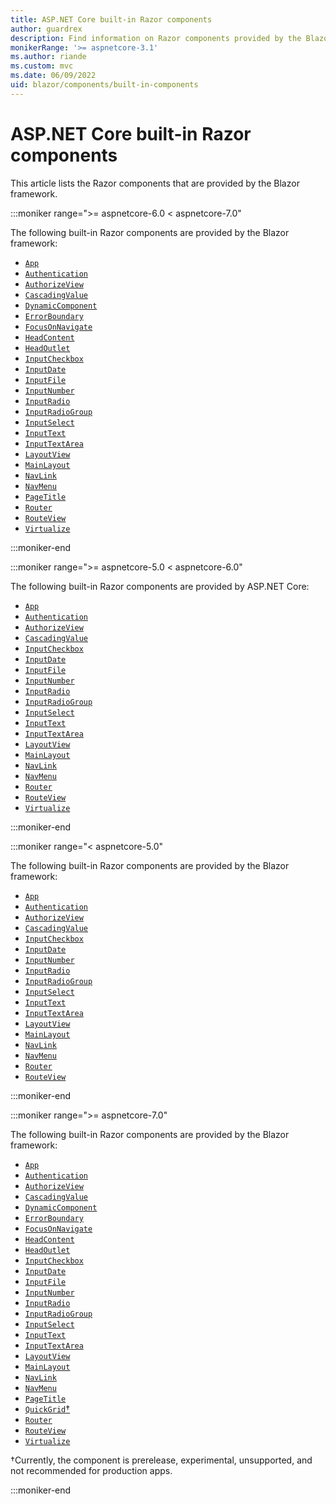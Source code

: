 ```yaml
---
title: ASP.NET Core built-in Razor components
author: guardrex
description: Find information on Razor components provided by the Blazor framework.
monikerRange: '>= aspnetcore-3.1'
ms.author: riande
ms.custom: mvc
ms.date: 06/09/2022
uid: blazor/components/built-in-components
---
```

# ASP.NET Core built-in Razor components

This article lists the Razor components that are provided by the Blazor framework.

:::moniker range=">= aspnetcore-6.0 < aspnetcore-7.0"

The following built-in Razor components are provided by the Blazor framework:

* [`App`](xref:blazor/project-structure)
* [`Authentication`](xref:blazor/security/webassembly/index#authentication-component)
* [`AuthorizeView`](xref:blazor/security/index#authorizeview-component)
* [`CascadingValue`](xref:blazor/components/cascading-values-and-parameters#cascadingvalue-component)
* [`DynamicComponent`](xref:blazor/components/dynamiccomponent)
* [`ErrorBoundary`](xref:blazor/fundamentals/handle-errors#error-boundaries)
* [`FocusOnNavigate`](xref:blazor/fundamentals/routing#focus-an-element-on-navigation)
* [`HeadContent`](xref:blazor/components/control-head-content)
* [`HeadOutlet`](xref:blazor/components/control-head-content)
* [`InputCheckbox`](xref:blazor/forms-and-input-components#built-in-input-components)
* [`InputDate`](xref:blazor/forms-and-input-components#built-in-input-components)
* [`InputFile`](xref:blazor/file-uploads)
* [`InputNumber`](xref:blazor/forms-and-input-components#built-in-input-components)
* [`InputRadio`](xref:blazor/forms-and-input-components#built-in-input-components)
* [`InputRadioGroup`](xref:blazor/forms-and-input-components#built-in-input-components)
* [`InputSelect`](xref:blazor/forms-and-input-components#built-in-input-components)
* [`InputText`](xref:blazor/forms-and-input-components#built-in-input-components)
* [`InputTextArea`](xref:blazor/forms-and-input-components#built-in-input-components)
* [`LayoutView`](xref:blazor/components/layouts#apply-a-layout-to-arbitrary-content-layoutview-component)
* [`MainLayout`](xref:blazor/components/layouts#mainlayout-component)
* [`NavLink`](xref:blazor/fundamentals/routing#navlink-and-navmenu-components)
* [`NavMenu`](xref:blazor/fundamentals/routing#navlink-and-navmenu-components)
* [`PageTitle`](xref:blazor/components/control-head-content)
* [`Router`](xref:blazor/fundamentals/routing#route-templates)
* [`RouteView`](xref:blazor/fundamentals/routing#route-templates)
* [`Virtualize`](xref:blazor/components/virtualization)

:::moniker-end

:::moniker range=">= aspnetcore-5.0 < aspnetcore-6.0"

The following built-in Razor components are provided by ASP.NET Core:

* [`App`](xref:blazor/project-structure)
* [`Authentication`](xref:blazor/security/webassembly/index#authentication-component)
* [`AuthorizeView`](xref:blazor/security/index#authorizeview-component)
* [`CascadingValue`](xref:blazor/components/cascading-values-and-parameters#cascadingvalue-component)
* [`InputCheckbox`](xref:blazor/forms-and-input-components#built-in-input-components)
* [`InputDate`](xref:blazor/forms-and-input-components#built-in-input-components)
* [`InputFile`](xref:blazor/file-uploads)
* [`InputNumber`](xref:blazor/forms-and-input-components#built-in-input-components)
* [`InputRadio`](xref:blazor/forms-and-input-components#built-in-input-components)
* [`InputRadioGroup`](xref:blazor/forms-and-input-components#built-in-input-components)
* [`InputSelect`](xref:blazor/forms-and-input-components#built-in-input-components)
* [`InputText`](xref:blazor/forms-and-input-components#built-in-input-components)
* [`InputTextArea`](xref:blazor/forms-and-input-components#built-in-input-components)
* [`LayoutView`](xref:blazor/components/layouts#apply-a-layout-to-arbitrary-content-layoutview-component)
* [`MainLayout`](xref:blazor/components/layouts#mainlayout-component)
* [`NavLink`](xref:blazor/fundamentals/routing#navlink-and-navmenu-components)
* [`NavMenu`](xref:blazor/fundamentals/routing#navlink-and-navmenu-components)
* [`Router`](xref:blazor/fundamentals/routing#route-templates)
* [`RouteView`](xref:blazor/fundamentals/routing#route-templates)
* [`Virtualize`](xref:blazor/components/virtualization)

:::moniker-end

:::moniker range="< aspnetcore-5.0"

The following built-in Razor components are provided by the Blazor framework:

* [`App`](xref:blazor/project-structure)
* [`Authentication`](xref:blazor/security/webassembly/index#authentication-component)
* [`AuthorizeView`](xref:blazor/security/index#authorizeview-component)
* [`CascadingValue`](xref:blazor/components/cascading-values-and-parameters#cascadingvalue-component)
* [`InputCheckbox`](xref:blazor/forms-and-input-components#built-in-input-components)
* [`InputDate`](xref:blazor/forms-and-input-components#built-in-input-components)
* [`InputNumber`](xref:blazor/forms-and-input-components#built-in-input-components)
* [`InputRadio`](xref:blazor/forms-and-input-components#built-in-input-components)
* [`InputRadioGroup`](xref:blazor/forms-and-input-components#built-in-input-components)
* [`InputSelect`](xref:blazor/forms-and-input-components#built-in-input-components)
* [`InputText`](xref:blazor/forms-and-input-components#built-in-input-components)
* [`InputTextArea`](xref:blazor/forms-and-input-components#built-in-input-components)
* [`LayoutView`](xref:blazor/components/layouts#apply-a-layout-to-arbitrary-content-layoutview-component)
* [`MainLayout`](xref:blazor/components/layouts#mainlayout-component)
* [`NavLink`](xref:blazor/fundamentals/routing#navlink-and-navmenu-components)
* [`NavMenu`](xref:blazor/fundamentals/routing#navlink-and-navmenu-components)
* [`Router`](xref:blazor/fundamentals/routing#route-templates)
* [`RouteView`](xref:blazor/fundamentals/routing#route-templates)

:::moniker-end

:::moniker range=">= aspnetcore-7.0"

The following built-in Razor components are provided by the Blazor framework:

* [`App`](xref:blazor/project-structure)
* [`Authentication`](xref:blazor/security/webassembly/index#authentication-component)
* [`AuthorizeView`](xref:blazor/security/index#authorizeview-component)
* [`CascadingValue`](xref:blazor/components/cascading-values-and-parameters#cascadingvalue-component)
* [`DynamicComponent`](xref:blazor/components/dynamiccomponent)
* [`ErrorBoundary`](xref:blazor/fundamentals/handle-errors#error-boundaries)
* [`FocusOnNavigate`](xref:blazor/fundamentals/routing#focus-an-element-on-navigation)
* [`HeadContent`](xref:blazor/components/control-head-content)
* [`HeadOutlet`](xref:blazor/components/control-head-content)
* [`InputCheckbox`](xref:blazor/forms-and-input-components#built-in-input-components)
* [`InputDate`](xref:blazor/forms-and-input-components#built-in-input-components)
* [`InputFile`](xref:blazor/file-uploads)
* [`InputNumber`](xref:blazor/forms-and-input-components#built-in-input-components)
* [`InputRadio`](xref:blazor/forms-and-input-components#built-in-input-components)
* [`InputRadioGroup`](xref:blazor/forms-and-input-components#built-in-input-components)
* [`InputSelect`](xref:blazor/forms-and-input-components#built-in-input-components)
* [`InputText`](xref:blazor/forms-and-input-components#built-in-input-components)
* [`InputTextArea`](xref:blazor/forms-and-input-components#built-in-input-components)
* [`LayoutView`](xref:blazor/components/layouts#apply-a-layout-to-arbitrary-content-layoutview-component)
* [`MainLayout`](xref:blazor/components/layouts#mainlayout-component)
* [`NavLink`](xref:blazor/fundamentals/routing#navlink-and-navmenu-components)
* [`NavMenu`](xref:blazor/fundamentals/routing#navlink-and-navmenu-components)
* [`PageTitle`](xref:blazor/components/control-head-content)
* [`QuickGrid`&dagger;](xref:blazor/components/index#quickgrid-component)
* [`Router`](xref:blazor/fundamentals/routing#route-templates)
* [`RouteView`](xref:blazor/fundamentals/routing#route-templates)
* [`Virtualize`](xref:blazor/components/virtualization)

&dagger;Currently, the component is prerelease, experimental, unsupported, and not recommended for production apps.

:::moniker-end

